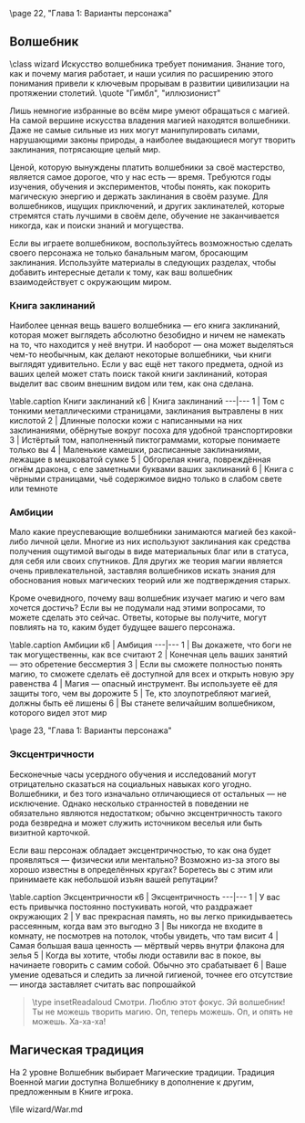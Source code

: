 \page 22, "Глава 1: Варианты персонажа"
## Волшебник
\class wizard
Искусство волшебника требует понимания. Знание того, как и почему магия работает, и наши усилия по расширению этого понимания привели к ключевым прорывам в развитии цивилизации на протяжении столетий.
\quote "Гимбл", "иллюзионист"

Лишь немногие избранные во всём мире умеют обращаться с магией. На самой вершине искусства владения магией находятся волшебники. Даже не самые сильные из них могут манипулировать силами, нарушающими законы природы, а наиболее выдающиеся могут творить заклинания, потрясающие целый мир.

Ценой, которую вынуждены платить волшебники за своё мастерство, является самое дорогое, что у нас есть — время. Требуются годы изучения, обучения и экспериментов, чтобы понять, как покорить магическую энергию и держать заклинания в своём разуме. Для волшебников, ищущих приключений, и других заклинателей, которые стремятся стать лучшими в своём деле, обучение не заканчивается никогда, как и поиски знаний и могущества.

Если вы играете волшебником, воспользуйтесь возможностью сделать своего персонажа не только банальным магом, бросающим заклинания. Используйте материалы в следующих разделах, чтобы добавить интересные детали к тому, как ваш волшебник взаимодействует с окружающим миром.

### Книга заклинаний
Наиболее ценная вещь вашего волшебника — его книга заклинаний, которая может выглядеть абсолютно безобидно и ничем не намекать на то, что находится у неё внутри. И наоборот — она может выделяться чем-то необычным, как делают некоторые волшебники, чьи книги выглядят удивительно. Если у вас ещё нет такого предмета, одной из ваших целей может стать поиск такой книги заклинаний, которая выделит вас своим внешним видом или тем, как она сделана.

\table.caption Книги заклинаний
к6 | Книга заклинаний
---|---
1 | Том с тонкими металлическими страницами, заклинания вытравлены в них кислотой
2 | Длинные полоски кожи с написанными на них заклинаниями, обёрнутые вокруг посоха для удобной транспортировки
3 | Истёртый том, наполненный пиктограммами, которые понимаете только вы
4 | Маленькие камешки, расписанные заклинаниями, лежащие в мешковатой сумке
5 | Обгорелая книга, повреждённая огнём дракона, с еле заметными буквами ваших заклинаний
6 | Книга с чёрными страницами, чьё содержимое видно только в слабом свете или темноте

### Амбиции
Мало какие преуспевающие волшебники занимаются магией без какой-либо личной цели. Многие из них используют заклинания как средства получения ощутимой выгоды в виде материальных благ или в статуса, для себя или своих спутников. Для других же теория магии является очень привлекательной, заставляя волшебников искать знания для обоснования новых магических теорий или же подтверждения старых.

Кроме очевидного, почему ваш волшебник изучает магию и чего вам хочется достичь? Если вы не подумали над этими вопросами, то можете сделать это сейчас. Ответы, которые вы получите, могут повлиять на то, каким будет будущее вашего персонажа.

\table.caption Амбиции
к6 | Амбиция
---|---
1 | Вы докажете, что боги не так могущественны, как все считают
2 | Конечная цель ваших занятий — это обретение бессмертия
3 | Если вы сможете полностью понять магию, то сможете сделать её доступной для всех и открыть новую эру равенства
4 | Магия — опасный инструмент. Вы используете её для защиты того, чем вы дорожите
5 | Те, кто злоупотребляют магией, должны быть её лишены
6 | Вы станете величайшим волшебником, которого видел этот мир

\page 23, "Глава 1: Варианты персонажа"

### Эксцентричности
Бесконечные часы усердного обучения и исследований могут отрицательно сказаться на социальных навыках кого угодно. Волшебники, и без того изначально отличающиеся от остальных — не исключение. Однако несколько странностей в поведении не обязательно являются недостатком; обычно эксцентричность такого рода безвредна и может служить источником веселья или быть визитной карточкой.

Если ваш персонаж обладает эксцентричностью, то как она будет проявляться — физически или ментально? Возможно из-за этого вы хорошо известны в определённых кругах? Боретесь вы с этим или принимаете как небольшой изъян вашей репутации?

\table.caption Эксцентричности
к6 | Эксцентричность
---|---
1 | У вас есть привычка постоянно постукивать ногой, что раздражает окружающих
2 | У вас прекрасная память, но вы легко прикидываетесь рассеянным, когда вам это выгодно
3 | Вы никогда не входите в комнату, не посмотрев на потолок, чтобы увидеть, что там висит
4 | Самая большая ваша ценность — мёртвый червь внутри флакона для зелья
5 | Когда вы хотите, чтобы люди оставили вас в покое, вы начинаете говорить с самим собой. Обычно это срабатывает
6 | Ваше умение одеваться и следить за личной гигиеной, точнее его отсутствие — иногда заставляет считать вас попрошайкой

> \type insetReadaloud
> Смотри. Люблю этот фокус. Эй волшебник! Ты не можешь творить магию. Оп, теперь можешь. Оп, и опять не можешь. Ха-ха-ха!

## Магическая традиция
На 2 уровне Волшебник выбирает Магические традиции. Традиция Военной магии доступна Волшебнику в дополнение к другим, предложенным в Книге игрока.

\file wizard/War.md
